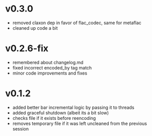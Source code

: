 # v0.3.0
* removed claxon dep in favor of flac_codec, same for metaflac
* cleaned up code a bit

# v0.2.6-fix
* remembered about changelog.md
* fixed incorrect encoded_by tag match
* minor code improvements and fixes

# v0.1.2
* added better bar incremental logic by passing it to threads
* added graceful shutdown (albeit its a bit slow)
* checks file if it exists before reencoding
* removes temporary file if it was left uncleaned from the previous session
